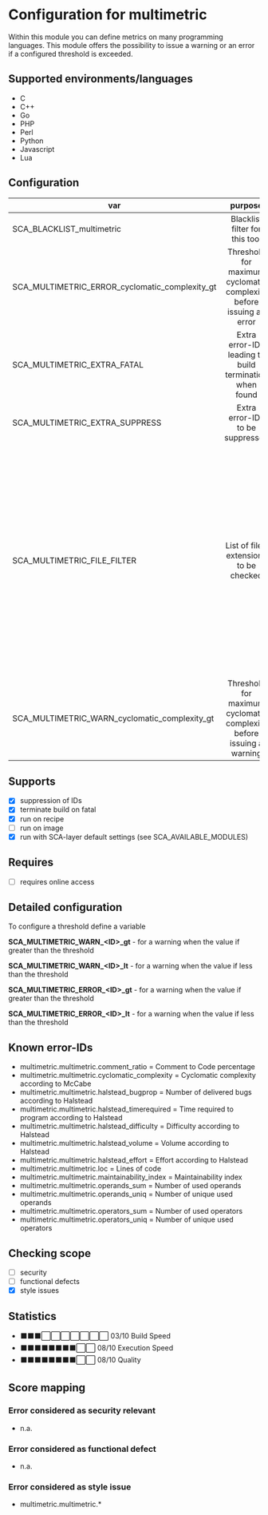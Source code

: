 # Configuration for multimetric

Within this module you can define metrics on many programming languages.
This module offers the possibility to issue a warning or an error if a configured threshold is exceeded.

## Supported environments/languages

* C
* C++
* Go
* PHP
* Perl
* Python
* Javascript
* Lua

## Configuration

| var | purpose | type | default |
| ------------- |:-------------:| -----:| -----:
| SCA_BLACKLIST_multimetric | Blacklist filter for this tool | space-separated-list | ""
| SCA_MULTIMETRIC_ERROR_cyclomatic_complexity_gt | Threshold for maximum cyclomatic complexity before issuing an error | float-string | "30.0"
| SCA_MULTIMETRIC_EXTRA_FATAL | Extra error-IDs leading to build termination when found | space-separated-list | ""
| SCA_MULTIMETRIC_EXTRA_SUPPRESS | Extra error-IDs to be suppressed | space-separated-list | ""
| SCA_MULTIMETRIC_FILE_FILTER | List of file-extensions to be checked | space-separated-list | ".c .C .c++ .cc .cp .cpp .CPP .cxx .go .h .H .h++ .hh .hpp .hxx .idc .js .jsm .lua .php .php3 .php4 .php5 .pl .pm .pxd .pxi .py .pyx .t .wlua"
| SCA_MULTIMETRIC_WARN_cyclomatic_complexity_gt | Threshold for maximum cyclomatic complexity before issuing a warning | float-string | "15.0"

## Supports

* [x] suppression of IDs
* [x] terminate build on fatal
* [x] run on recipe
* [ ] run on image
* [x] run with SCA-layer default settings (see SCA_AVAILABLE_MODULES)

## Requires

* [ ] requires online access

## Detailed configuration

To configure a threshold define a variable

**SCA_MULTIMETRIC_WARN_\<ID\>_gt** - for a warning when the value if greater than the threshold

**SCA_MULTIMETRIC_WARN_\<ID\>_lt** - for a warning when the value if less than the threshold

**SCA_MULTIMETRIC_ERROR_\<ID\>_gt** - for a warning when the value if greater than the threshold

**SCA_MULTIMETRIC_ERROR_\<ID\>_lt** - for a warning when the value if less than the threshold

## Known error-IDs

* multimetric.multimetric.comment_ratio = Comment to Code percentage
* multimetric.multimetric.cyclomatic_complexity = Cyclomatic complexity according to McCabe
* multimetric.multimetric.halstead_bugprop = Number of delivered bugs according to Halstead
* multimetric.multimetric.halstead_timerequired = Time required to program according to Halstead
* multimetric.multimetric.halstead_difficulty = Difficulty according to Halstead
* multimetric.multimetric.halstead_volume = Volume according to Halstead
* multimetric.multimetric.halstead_effort = Effort according to Halstead
* multimetric.multimetric.loc = Lines of code
* multimetric.multimetric.maintainability_index = Maintainability index
* multimetric.multimetric.operands_sum = Number of used operands
* multimetric.multimetric.operands_uniq = Number of unique used operands
* multimetric.multimetric.operators_sum = Number of used operators
* multimetric.multimetric.operators_uniq = Number of unique used operators

## Checking scope

* [ ] security
* [ ] functional defects
* [x] style issues

## Statistics

* ⬛⬛⬛⬜⬜⬜⬜⬜⬜⬜ 03/10 Build Speed
* ⬛⬛⬛⬛⬛⬛⬛⬛⬜⬜ 08/10 Execution Speed
* ⬛⬛⬛⬛⬛⬛⬛⬛⬜⬜ 08/10 Quality

## Score mapping

### Error considered as security relevant

* n.a.

### Error considered as functional defect

* n.a.

### Error considered as style issue

* multimetric.multimetric.*
